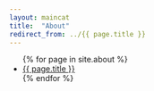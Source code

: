 ```yaml
---
layout: maincat
title:  "About"
redirect_from: ../{{ page.title }}
---
```


<style>
#{{ page.title }} {
display:none;
}
</style>

<ul>
{% for page in site.about %}
<li id="{{ page.title }}"><a href="https://gitnisyl.github.io/wysc/docs{{ page.url }}">{{ page.title }}</a></li>
{% endfor %}
</ul>